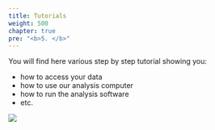 ```yaml
---
title: Tutorials
weight: 500
chapter: true
pre: "<b>5. </b>"
---
```


You will find here various step by step tutorial showing you:

  * how to access your data
  * how to use our analysis computer
  * how to run the analysis software
  * etc.

<img src='/images/tutorial/how_to.png' />
